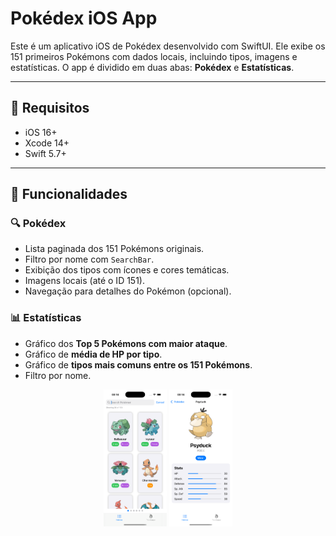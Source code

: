 # Pokédex iOS App

Este é um aplicativo iOS de Pokédex desenvolvido com SwiftUI. Ele exibe os 151 primeiros Pokémons com dados locais, incluindo tipos, imagens e estatísticas. O app é dividido em duas abas: **Pokédex** e **Estatísticas**.

--------------------------------------------------------

## 📌 Requisitos

- iOS 16+
- Xcode 14+
- Swift 5.7+

--------------------------------------------------------

## 📱 Funcionalidades

### 🔍 Pokédex
- Lista paginada dos 151 Pokémons originais.
- Filtro por nome com `SearchBar`.
- Exibição dos tipos com ícones e cores temáticas.
- Imagens locais (até o ID 151).
- Navegação para detalhes do Pokémon (opcional).

### 📊 Estatísticas
- Gráfico dos **Top 5 Pokémons com maior ataque**.
- Gráfico de **média de HP por tipo**.
- Gráfico de **tipos mais comuns entre os 151 Pokémons**.
- Filtro por nome.




<p align="center">
<img width="20%" src="https://raw.githubusercontent.com/giseletoledo/pokedexswiftui/refs/heads/main/PokedexiPhone16Pro.png" alt="Tela que lista os pokémons">
<img width="20%" src="https://github.com/giseletoledo/pokedexswiftui/blob/main/Pokedex2iPhone16Pro.png" alt="Tela de detalhes do pokémons">
</p>

